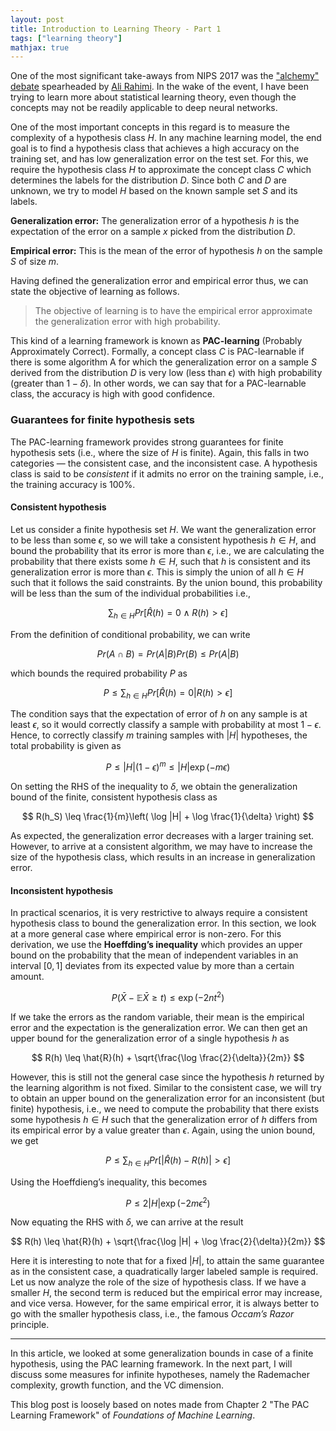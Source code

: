 ```yaml
---
layout: post
title: Introduction to Learning Theory - Part 1
tags: ["learning theory"]
mathjax: true
---
```


One of the most significant take-aways from NIPS 2017 was the ["alchemy" debate](https://syncedreview.com/2017/12/12/lecun-vs-rahimi-has-machine-learning-become-alchemy/) spearheaded by [Ali Rahimi](https://www.linkedin.com/in/ali-rahimi-a85104/). In the wake of the event, I have been trying to learn more about statistical learning theory, even though the concepts may not be readily applicable to deep neural networks.

One of the most important concepts in this regard is to measure the complexity of a hypothesis class $H$. In any machine learning model, the end goal is to find a hypothesis class that achieves a high accuracy on the training set, and has low generalization error on the test set. For this, we require the hypothesis class $H$ to approximate the concept class $C$ which determines the labels for the distribution $D$. Since both $C$ and $D$ are unknown, we try to model $H$ based on the known sample set $S$ and its labels.

**Generalization error:** The generalization error of a hypothesis $h$ is the expectation of the error on a sample $x$ picked from the distribution $D$.

**Empirical error:** This is the mean of the error of hypothesis $h$ on the sample $S$ of size $m$.

Having defined the generalization error and empirical error thus, we can state the objective of learning as follows.

> The objective of learning is to have the empirical error approximate the generalization error with high probability.

This kind of a learning framework is known as **PAC-learning** (Probably Approximately Correct). Formally, a concept class $C$ is PAC-learnable if there is some algorithm A for which the generalization error on a sample $S$ derived from the distribution $D$ is very low (less than $\epsilon$) with high probability (greater than $1- \delta$). In other words, we can say that for a PAC-learnable class, the accuracy is high with good confidence.

### Guarantees for finite hypothesis sets

The PAC-learning framework provides strong guarantees for finite hypothesis sets (i.e., where the size of $H$ is finite). Again, this falls in two categories — the consistent case, and the inconsistent case. A hypothesis class is said to be *consistent* if it admits no error on the training sample, i.e., the training accuracy is 100%.

#### Consistent hypothesis

Let us consider a finite hypothesis set $H$. We want the generalization error to be less than some $\epsilon$, so we will take a consistent hypothesis $h \in H$, and bound the probability that its error is more than $\epsilon$, i.e., we are calculating the probability that there exists some $h \in H$, such that $h$ is consistent and its generalization error is more than $\epsilon$. This is simply the union of all $h \in H$ such that it follows the said constraints. By the union bound, this
probability will be less than the sum of the individual probabilities i.e.,

$$ \sum_{h\in H}Pr[\hat{R}(h)=0 \wedge R(h) > \epsilon] $$

From the definition of conditional probability, we can write

$$ Pr(A \cap B) = Pr(A|B)Pr(B) \leq Pr(A|B) $$

which bounds the required probability $P$ as

$$ P \leq \sum_{h\in H} Pr[\hat{R}(h) =0| R(h) > \epsilon] $$

The condition says that the expectation of error of $h$ on any sample is at least $\epsilon$, so it would correctly classify a sample with probability at most $1-\epsilon$. Hence, to correctly classify $m$ training samples with $\vert H\vert$ hypotheses, the total probability is given as

$$ P \leq |H|(1-\epsilon)^m \leq |H|\exp(-m\epsilon) $$

On setting the RHS of the inequality to $\delta$, we obtain the generalization bound of the finite, consistent hypothesis class as

$$ R(h_S) \leq \frac{1}{m}\left( \log |H| + \log \frac{1}{\delta} \right) $$

As expected, the generalization error decreases with a larger training set. However, to arrive at a consistent algorithm, we may have to increase the size of the hypothesis class, which results in an increase in generalization error.

#### Inconsistent hypothesis

In practical scenarios, it is very restrictive to always require a consistent hypothesis class to bound the generalization error. In this section, we look at a more general case where empirical error is non-zero. For this derivation, we use the **Hoeffding’s inequality** which provides an upper bound on the probability that the mean of independent variables in an interval $[0,1]$ deviates from its expected value by more than a certain amount.

$$ P(\bar{X} - \mathbb{E}\bar{X} \geq t) \leq \exp(-2nt^2) $$

If we take the errors as the random variable, their mean is the empirical error and the expectation is the generalization error. We can then get an upper bound for the generalization error of a single hypothesis $h$ as

$$ R(h) \leq \hat{R}(h) + \sqrt{\frac{\log \frac{2}{\delta}}{2m}} $$

However, this is still not the general case since the hypothesis $h$ returned by the learning algorithm is not fixed. Similar to the consistent case, we will try to obtain an upper bound on the generalization error for an inconsistent (but finite) hypothesis, i.e., we need to compute the probability that there exists some hypothesis $h \in H$ such that the generalization error of $h$ differs from its empirical error by a value greater than $\epsilon$. Again, using the union bound, we get

$$ P \leq \sum_{h \in H}Pr[|\hat{R}(h)-R(h)|>\epsilon] $$

Using the Hoeffdieng’s inequality, this becomes

$$ P \leq 2|H|\exp(-2m\epsilon^2) $$

Now equating the RHS with $\delta$, we can arrive at the result

$$ R(h) \leq \hat{R}(h) + \sqrt{\frac{\log |H| + \log \frac{2}{\delta}}{2m}} $$

Here it is interesting to note that for a fixed $\vert H\vert$, to attain the same guarantee as in the consistent case, a quadratically larger labeled sample is required. Let us now analyze the role of the size of hypothesis class. If we have a smaller $H$, the second term is reduced but the empirical error may increase, and vice versa. However, for the same empirical error, it is always better to go with the smaller hypothesis class, i.e., the famous *Occam’s Razor* principle.

*****

In this article, we looked at some generalization bounds in case of a finite hypothesis, using the PAC learning framework. In the next part, I will discuss some measures for infinite hypotheses, namely the Rademacher complexity, growth function, and the VC dimension.

This blog post is loosely based on notes made from Chapter 2 "The PAC Learning Framework" of *Foundations of Machine Learning*.